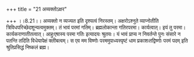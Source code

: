 +++
title = "21 अव्यक्तोऽक्षर"

+++
।।8.21।। अव्यक्तो न व्यज्यत इति दृश्यत्वं निरस्तम्। अक्षरोऽश्नुते
व्याप्नोतीति त्रिविधपरिच्छेदशून्यत्वमुक्तम्। तं भावं परमां गतिम्।
ब्रह्मलोकान्ता गतिरपरमा। कार्यत्वात्। इयं तु परमा। कार्यकराणातीतत्वात्।
आहुःएषास्य परमा गतिः इत्यादयः श्रुतयः। यं भावं प्राप्य न निवर्तन्ते पुनः
संसारे न पतन्ति तदिति विधेयापेक्षं क्लीबत्वम्। स एव मम विष्णोः
परममुपाध्यस्पृष्टं धाम प्रकाशःतद्विष्णोः परमं पदम् इति श्रुतिप्रसिद्धं
निष्कलं ब्रह्म।
